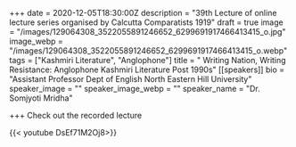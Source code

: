 +++
date = 2020-12-05T18:30:00Z
description = "39th Lecture of online lecture series organised by Calcutta Comparatists 1919"
draft = true
image = "/images/129064308_3522055891246652_6299691917466413415_o.jpg"
image_webp = "/images/129064308_3522055891246652_6299691917466413415_o.webp"
tags = ["Kashmiri Literature", "Anglophone"]
title = " Writing Nation, Writing Resistance: Anglophone Kashmiri Literature Post 1990s"
[[speakers]]
bio = "Assistant Professor Dept of English North Eastern Hill University"
speaker_image = ""
speaker_image_webp = ""
speaker_name = "Dr. Somjyoti Mridha"

+++
Check out the recorded lecture

{{< youtube DsEf71M2Oj8>}}